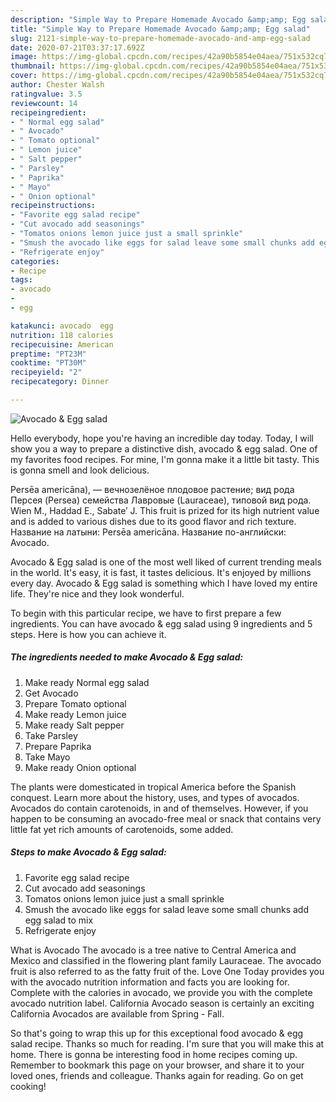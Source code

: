 ```yaml
---
description: "Simple Way to Prepare Homemade Avocado &amp;amp; Egg salad"
title: "Simple Way to Prepare Homemade Avocado &amp;amp; Egg salad"
slug: 2121-simple-way-to-prepare-homemade-avocado-and-amp-egg-salad
date: 2020-07-21T03:37:17.692Z
image: https://img-global.cpcdn.com/recipes/42a90b5854e04aea/751x532cq70/avocado-egg-salad-recipe-main-photo.jpg
thumbnail: https://img-global.cpcdn.com/recipes/42a90b5854e04aea/751x532cq70/avocado-egg-salad-recipe-main-photo.jpg
cover: https://img-global.cpcdn.com/recipes/42a90b5854e04aea/751x532cq70/avocado-egg-salad-recipe-main-photo.jpg
author: Chester Walsh
ratingvalue: 3.5
reviewcount: 14
recipeingredient:
- " Normal egg salad"
- " Avocado"
- " Tomato optional"
- " Lemon juice"
- " Salt pepper"
- " Parsley"
- " Paprika"
- " Mayo"
- " Onion optional"
recipeinstructions:
- "Favorite egg salad recipe"
- "Cut avocado add seasonings"
- "Tomatos onions lemon juice just a small sprinkle"
- "Smush the avocado like eggs for salad leave some small chunks add egg salad to mix"
- "Refrigerate enjoy"
categories:
- Recipe
tags:
- avocado
- 
- egg

katakunci: avocado  egg 
nutrition: 118 calories
recipecuisine: American
preptime: "PT23M"
cooktime: "PT30M"
recipeyield: "2"
recipecategory: Dinner

---
```



![Avocado &amp; Egg salad](https://img-global.cpcdn.com/recipes/42a90b5854e04aea/751x532cq70/avocado-egg-salad-recipe-main-photo.jpg)

Hello everybody, hope you're having an incredible day today. Today, I will show you a way to prepare a distinctive dish, avocado &amp; egg salad. One of my favorites food recipes. For mine, I'm gonna make it a little bit tasty. This is gonna smell and look delicious.

Persēa americāna), — вечнозелёное плодовое растение; вид рода Персея (Persea) семейства Лавровые (Lauraceae), типовой вид рода. Wien M., Haddad E., Sabate′ J. This fruit is prized for its high nutrient value and is added to various dishes due to its good flavor and rich texture. Название на латыни: Persēa americāna. Название по-английски: Avocado.

Avocado &amp; Egg salad is one of the most well liked of current trending meals in the world. It's easy, it is fast, it tastes delicious. It's enjoyed by millions every day. Avocado &amp; Egg salad is something which I have loved my entire life. They're nice and they look wonderful.


To begin with this particular recipe, we have to first prepare a few ingredients. You can have avocado &amp; egg salad using 9 ingredients and 5 steps. Here is how you can achieve it.

<!--inarticleads1-->

##### The ingredients needed to make Avocado &amp; Egg salad:

1. Make ready  Normal egg salad
1. Get  Avocado
1. Prepare  Tomato optional
1. Make ready  Lemon juice
1. Make ready  Salt pepper
1. Take  Parsley
1. Prepare  Paprika
1. Take  Mayo
1. Make ready  Onion optional


The plants were domesticated in tropical America before the Spanish conquest. Learn more about the history, uses, and types of avocados. Avocados do contain carotenoids, in and of themselves. However, if you happen to be consuming an avocado-free meal or snack that contains very little fat yet rich amounts of carotenoids, some added. 

<!--inarticleads2-->

##### Steps to make Avocado &amp; Egg salad:

1. Favorite egg salad recipe
1. Cut avocado add seasonings
1. Tomatos onions lemon juice just a small sprinkle
1. Smush the avocado like eggs for salad leave some small chunks add egg salad to mix
1. Refrigerate enjoy


What is Avocado The avocado is a tree native to Central America and Mexico and classified in the flowering plant family Lauraceae. The avocado fruit is also referred to as the fatty fruit of the. Love One Today provides you with the avocado nutrition information and facts you are looking for. Complete with the calories in avocado, we provide you with the complete avocado nutrition label. California Avocado season is certainly an exciting California Avocados are available from Spring - Fall. 

So that's going to wrap this up for this exceptional food avocado &amp; egg salad recipe. Thanks so much for reading. I'm sure that you will make this at home. There is gonna be interesting food in home recipes coming up. Remember to bookmark this page on your browser, and share it to your loved ones, friends and colleague. Thanks again for reading. Go on get cooking!
